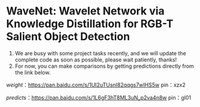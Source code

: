 # WaveNet: Wavelet Network via Knowledge Distillation for RGB-T Salient Object Detection

1. We are busy with some project tasks recently, and we will update the complete code as soon as possible, please wait patiently, thanks!
2. For now, you can make comparisons by getting predictions directly from the link below.
   
*weight*：https://pan.baidu.com/s/1UI2uTUsnI82qqgs7wIHS5w 
pin：xzx2 


*predicts*：https://pan.baidu.com/s/1L6gF3hT8ML3uN_p2va4n8w 
pin：gl01
